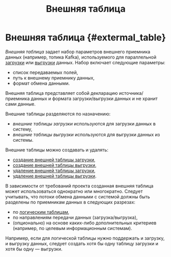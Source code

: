 ﻿---
layout: default
title: Внешняя таблица
nav_order: 7
parent: Основные понятия
grand_parent: Обзор понятий, компонентов и связей
has_children: false
has_toc: false
---

# Внешняя таблица {#extermal_table}

_Внешняя таблица_ задает набор параметров внешнего приемника данных (например, топика Kafka), 
используемого для параллельной [загрузки](../../../working_with_system/data_upload/data_upload.md) 
или [выгрузки](../../../working_with_system/data_download/data_download.md) данных. Набор включает следующие 
параметры:
*   список передаваемых полей,
*   путь к внешнему приемнику данных,
*   формат обмена данными.

Внешняя таблица представляет собой декларацию источника/приемника данных и формата 
загрузки/выгрузки данных и не хранит сами данные.

Внешние таблицы разделяются по назначению:
*   _внешние таблицы загрузки_ используются для загрузки данных в систему,
*   _внешние таблицы выгрузки_ используются для выгрузки данных из системы.

Внешние таблицы можно создавать и удалять:
*   [создание внешней таблицы загрузки](../../../working_with_system/logical_schema_update/create_upload_table/create_upload_table.md),
*   [создание внешней таблицы выгрузки](../../../working_with_system/logical_schema_update/create_download_table/create_download_table.md),
*   [удаление внешней таблицы загрузки](../../../working_with_system/logical_schema_update/drop_upload_table/drop_upload_table.md),
*   [удаление внешней таблицы выгрузки](../../../working_with_system/logical_schema_update/drop_download_table/drop_download_table.md).

В зависимости от требований проекта созданная внешняя таблица может использоваться 
однократно или многократно. Следует учитывать, что потоки обмена данными с системой должны 
быть разделены по приемникам данных в следующих разрезах:
*   по [логическим таблицам](../logical_table/logical_table.md),
*   по направлениям передачи данных (загрузка/выгрузка),
*   (опционально) на основе каких-либо дополнительных критериев (например, по целевым 
    информационным системам).
    
Например, если для логической таблицы нужно поддержать и загрузку, и выгрузку 
данных, следует создать хотя бы одну таблицу загрузки и хотя бы одну — выгрузки.